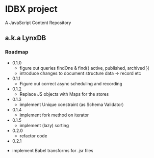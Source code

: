# IDBX project
A JavaScript Content Repository
## a.k.a LynxDB

### Roadmap

* 0.1.0
  - figure out queries findOne & find({ active, published, archived })
  - introduce changes to document structure data -> record etc
* 0.1.1
  - Figure out correct async scheduling and recording
* 0.1.2
  - Replace JS objects with Maps for the stores
* 0.1.3
  - implement Unique constraint (as Schema Validator)
* 0.1.4
  - implement fork method on iterator
* 0.1.5
  - implement (lazy) sorting
* 0.2.0
  - refactor code
* 0.2.1
- implement Babel transforms for .jsr files
